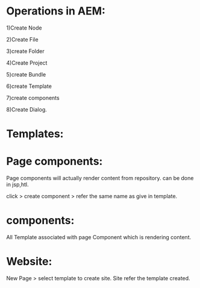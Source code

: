 
Operations in AEM:
==================

1)Create Node

2)Create File

3)create Folder

4)Create Project

5)create Bundle

6)create Template

7)create components

8)Create Dialog.



Templates:
==========

Page components:
================

Page components will actually render content from repository. can be done in jsp,htl.

click > create component > refer the same name as give in template.

components:
===========

All Template associated with page Component which is rendering content.

Website:
========
New Page > select template to create site.
Site refer the template created.
